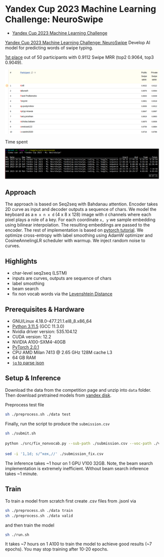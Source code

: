 # Yandex Cup 2023 Machine Learning Challenge: NeuroSwipe

- [Yandex Cup 2023 Machine Learning Challenge](https://yandex.com/cup/ml/)

[Yandex Cup 2023 Machine Learning Challenge: NeuroSwipe](https://contest.yandex.com/contest/54253/problems/)
Develop AI model for predicting words of swipe typing.

[1st place](https://contest.yandex.com/contest/54253/standings/) out of 50
participants with 0.9112 Swipe MRR (top2 0.9064, top3 0.9049).

![](./assets/private.png)

Time spent

![](./assets/time_spent.png)

## Approach

The approach is based on Seq2seq with Bahdanau attention. Encoder takes 2D
curve as input and decoder outputs a sequence of chars. We model the keyboard
as a `m x n x d` (4 x 8 x 128) image with `d` channels where each pixel plays a
role of a key. For each coordinate `x, y` we sample embedding using bilinear
interpolation. The resulting embeddings are passed to the encoder. The rest of
implementation is based on
[pytorch tutorial](https://pytorch.org/tutorials/intermediate/seq2seq_translation_tutorial.html).
We optimize cross-entropy with label smoothing using AdamW optimizer and
CosineAnnelingLR scheduler with warmup. We inject random noise to curves.

## Highlights

- char-level seq2seq (LSTM)
- inputs are curves, outputs are sequence of chars
- label smoothing
- beam search
- fix non vocab words via the [Levenshtein Distance](https://github.com/maxbachmann/RapidFuzz)

## Prerequisites & Hardware

- GNU/Linux 4.18.0-477.21.1.el8_8.x86_64
- [Python 3.11.5](https://www.python.org/) (GCC 11.3.0)
- Nvidia driver version: 535.104.12
- CUDA version: 12.2
- NVIDIA A100-SXM4-40GB
- [PyTorch 2.0.1](https://pytorch.org/)
- CPU AMD Milan 7413 @ 2.65 GHz 128M cache L3
- 64 GB RAM
- [`jq` to parse json](https://jqlang.github.io/jq/)

## Setup & Inference

Download the data from the competition page and unzip into `data` folder. Then
download pretrained models from [yandex disk](https://yadi.sk/d/4oyVFBWxLXs-Pw).

Preprocess test file

```bash
sh ./preprocess.sh ./data test
```

Finally, run the script to produce the `submission.csv`

```bash
sh ./submit.sh

python ./src/fix_nonvocab.py --sub-path ./submission.csv --voc-path ./vocab_words.csv --out-path ./submission_fix.csv --use-beam

sed -i '1,1d; s/^кек,//' ./submission_fix.csv
```

The inference takes ~1 hour on 1 GPU V100 32GB. Note, the beam search
implementation is extremely inefficient. Without beam search inference takes ~1
minute.

## Train

To train a model from scratch first create .csv files from .jsonl via

```bash
sh ./preprocess.sh ./data train
sh ./preprocess.sh ./data valid
```

and then train the model

```bash
sh ./run.sh
```

It takes ~7 hours on 1 A100 to train the model to achieve good
results (~7 epochs). You may stop training after 10-20 epochs.
